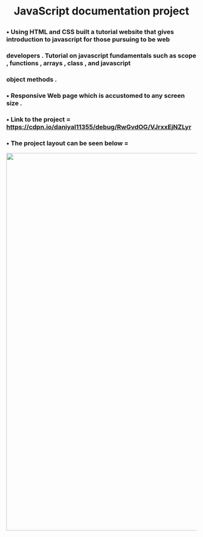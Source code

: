 # <p align = "center" > JavaScript documentation project </p>   

###  • Using HTML and CSS built a tutorial website that gives introduction to javascript for those pursuing to be web
###       developers . Tutorial on javascript fundamentals such as scope , functions , arrays , class , and javascript 
###       object methods .
###  • Responsive Web page which is accustomed to any screen size . 
###  • Link to the project = https://cdpn.io/daniyal11355/debug/RwGvdOG/VJrxxEjNZLyr 
###  • The project layout can be seen below = 


<p align = "center" >
<img src="https://github.com/aqib-javed1119/Projects/blob/main/Projects/Web%20dev%20projects/Responsive%20Web%20design%20projects/JavaScript%20documentation%20project/Video.gif" width="1250" height="1000" />
